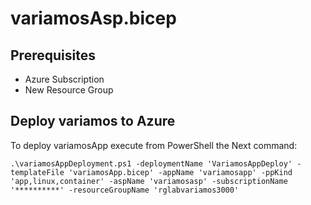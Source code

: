 # variamosAsp.bicep

## Prerequisites

- Azure Subscription
- New Resource Group

## Deploy variamos to Azure 

To deploy variamosApp execute from PowerShell the Next command:

    .\variamosAppDeployment.ps1 -deploymentName 'VariamosAppDeploy' -templateFile 'variamosApp.bicep' -appName 'variamosapp' -ppKind 'app,linux,container' -aspName 'variamosasp' -subscriptionName '**********' -resourceGroupName 'rglabvariamos3000'

